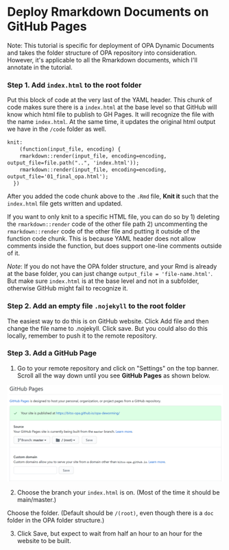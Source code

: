 # Deploy Rmarkdown Documents on GitHub Pages

Note: This tutorial is specific for deployment of OPA Dynamic Documents and takes the folder structure of OPA repository into consideration. However, it's applicable to all the Rmarkdown documents, which I'll annotate in the tutorial.

### Step 1. Add `index.html` to the root folder

Put this block of code at the very last of the YAML header. This chunk of code makes sure there is a `index.html` at the base level so that GitHub will know which html file to publish to GH Pages. It will recognize the file with the name `index.html`. At the same time, it updates the original html output we have in the `/code` folder as well.


```
knit:
    (function(input_file, encoding) {
    rmarkdown::render(input_file, encoding=encoding, output_file=file.path("..", 'index.html'));
    rmarkdown::render(input_file, encoding=encoding, output_file='01_final_opa.html');
  })
```
After you added the code chunk above to the `.Rmd` file, **Knit it** such that the `index.html` file gets written and updated.

If you want to only knit to a specific HTML file, you can do so by 1) deleting the `rmarkdown::render` code of the other file path 2) uncommenting the `rmarkdown::render` code of the other file and putting it outside of the function code chunk. This is because YAML header does not allow comments inside the function, but does support one-line comments outside of it.

*Note*: If you do not have the OPA folder structure, and your Rmd is already at the base folder, you can just change `output_file = 'file-name.html'`. But make sure `index.html` is at the base level and not in a subfolder, otherwise GitHub might fail to recognize it.

### Step 2. Add an empty file `.nojekyll` to the root folder

The easiest way to do this is on GitHub website. Click Add file and then change the file name to .nojekyll. Click save. But you could also do this locally, remember to push it to the remote repository.

### Step 3. Add a GitHub Page

1. Go to your remote repository and click on "Settings" on the top banner. Scroll all the way down until you see **GitHub Pages** as shown below.

![GitHubPages](./images/GitHubPages.PNG)

2. Choose the branch your `index.html` is on. (Most of the time it should be main/master.)

  Choose the folder. (Default should be `/(root)`, even though there is a `doc` folder in the OPA folder structure.)

3. Click Save, but expect to wait from half an hour to an hour for the website to be built.
